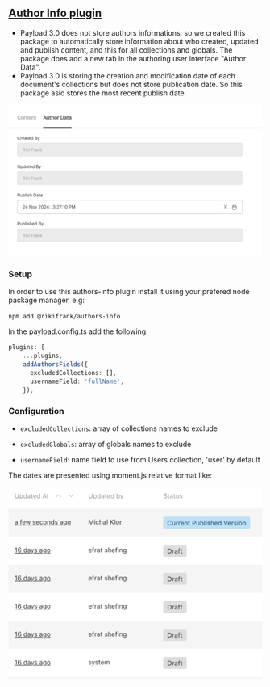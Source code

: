 ## [Author Info plugin](./src/index.ts)

- Payload 3.0 does not store authors informations, so we created this package to automatically store information about who created, updated and publish content, and this for all collections and globals. The package does add a new tab in the authoring user interface "Author Data".
- Payload 3.0 is storing the creation and modification date  of each document's collections but does not store publication date. So this package aslo stores the most recent publish date. 

![img_1.png](./images/img_1.png)

### Setup
In order to use this authors-info plugin install it using your prefered node package manager, e.g:

`npm add @rikifrank/authors-info` 

In the payload.config.ts add the following:

```typescript
plugins: [
    ...plugins,
    addAuthorsFields({
      excludedCollections: [],
      usernameField: 'fullName',
    }),
```

### Configuration 

- `excludedCollections`: array of collections names to exclude

- `excludedGlobals`: array of globals names to exclude

- `usernameField`: name field to use from Users collection, 'user' by default

The dates are presented using moment.js relative format like:

![img_2.png](./images/img_2.png)
